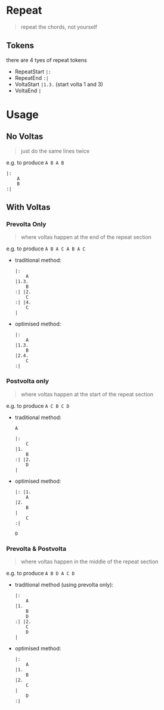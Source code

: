 # Repeat
> repeat the chords, not yourself

## Tokens
there are 4 tyes of repeat tokens

- RepeatStart `|:`
- RepeatEnd `:|`
- VoltaStart `|1.3.` (start volta 1 and 3)
- VoltaEnd `|`

# Usage
## No Voltas
> just do the same lines twice

e.g. to produce `A B A B`
```
|:
    A
    B
:|
```

## With Voltas
### Prevolta Only
> where voltas happen at the end of the repeat section

e.g. to produce `A B A C A B A C`
- traditional method:
  ```
  |:
      A
  |1.3.
      B
  :| |2.
      C
  :| |4.
      C
  |
  
  ```
- optimised method:
  ```
  |:
      A
  |1.3.
      B
  |2.4.
      C
  :|
  ```

### Postvolta only
> where voltas happen at the start of the repeat section

e.g. to produce `A C B C D`
- traditional method:
  ```
  A
  
  |:
      C
  |1.
      B
  :| |2.
      D
  |    
  ```
- optimised method:
  ```
  |: |1.
      A
  |2.
      B
  |
      C
  :|

  D
  ```


### Prevolta & Postvolta
> where voltas happen in the middle of the repeat section

e.g. to produce `A B D A C D`
- traditional method (using prevolta only):
  ```
  |:
      A
  |1.
      B
      D
  :| |2.
      C
      D
  |
  ```
- optimised method:
  ```
  |:
      A
  |1.
      B
  |2.
      C
  |
      D
  :|            
  ```
